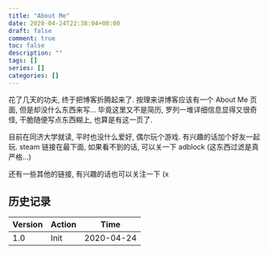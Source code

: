 ```yaml
---
title: "About Me"
date: 2020-04-24T22:38:04+08:00
draft: false
comment: true
toc: false
description: ""
tags: []
series: []
categories: []
---
```


花了几天的功夫, 终于把博客折腾起来了. 按理来讲博客应该有一个 About Me 页面, 但是却没什么东西来写... 毕竟这里又不是简历, 罗列一堆详细信息显得又很奇怪, 干脆随便写点东西糊上, 也算是有这一页了.

目前在同济大学就读, 平时也没什么爱好, 偶尔玩个游戏. 有兴趣的话加个好友一起玩. steam 链接在最下面, 如果看不到的话, 可以关一下 adblock (这东西过滤是真严格...)

还有一些其他的链接, 有兴趣的话也可以关注一下 (x

## 历史记录

| Version | Action   | Time        |
| ------- | -------- | ----------- |
| 1.0     | Init     | 2020-04-24  |